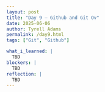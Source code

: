```yaml
---
layout: post
title: "Day 9 – Github and Git Ov"
date: 2025-06-06
author: Tyrell Adams
permalink: /day9.html
tags: ["Git", "Github"]

what_i_learned: |
  TBD
blockers: |
  TBD
reflection: |
  TBD
---
```

